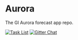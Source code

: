 # Aurora

The GI Aurora forecast app repo.

[![Task List](https://badge.waffle.io/Nezteb/aurora.svg?label=Pending&title=Pending)](http://waffle.io/Nezteb/aurora)
[![Gitter Chat](https://badges.gitter.im/gitterHQ/gitter.svg)](https://gitter.im/Nezteb/aurora)
